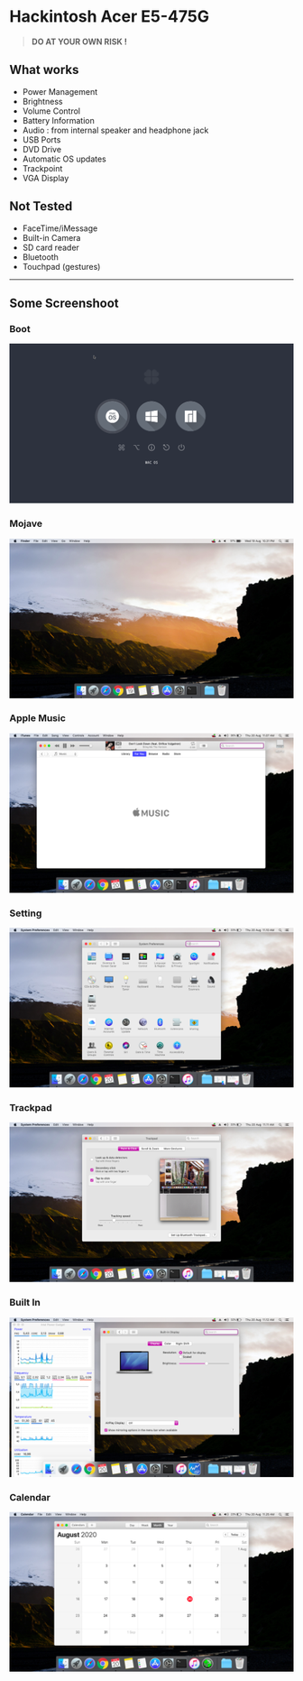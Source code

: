 # Hackintosh Acer E5-475G

> **DO AT YOUR OWN RISK !**

## What works
- Power Management
- Brightness
- Volume Control
- Battery Information
- Audio : from internal speaker and headphone jack
- USB Ports
- DVD Drive
- Automatic OS updates
- Trackpoint
- VGA Display

## Not Tested
- FaceTime/iMessage
- Built-in Camera
- SD card reader
- Bluetooth
- Touchpad (gestures)

<hr>

## Some Screenshoot
### Boot

<img src="IMAGE/01_Boot.png">

### Mojave
<img src="IMAGE/02_Mojave.png">

### Apple Music
<img src="IMAGE/03_Apple_Music.png">

### Setting
<img src="IMAGE/04_Setting_Preferences.png">

### Trackpad
<img src="IMAGE/05_Trackpad.png">

### Built In
<img src="IMAGE/06_Built_In.png">

### Calendar
<img src="IMAGE/07_Calendar.png">